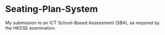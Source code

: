 # Seating-Plan-System

My submission to an ICT School-Based Assessment (SBA), as required by the HKDSE examination.
